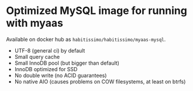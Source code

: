# Optimized MySQL image for running with myaas

Available on docker hub as `habitissimo/habitissimo/myaas-mysql`.

 * UTF-8 (general ci) by default
 * Small query cache
 * Small InnoDB pool (but bigger than default)
 * InnoDB optimized for SSD
 * No double write (no ACID guarantees)
 * No native AIO (causes problems on COW filesystems, at least on btrfs)

